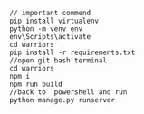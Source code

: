 
    // important commend
    pip install virtualenv 
    python -m venv env
    env\Scripts\activate
    cd warriors
    pip install -r requirements.txt
    //open git bash terminal
    cd warriors
    npm i 
    npm run build
    //back to  powershell and run 
    python manage.py runserver 
